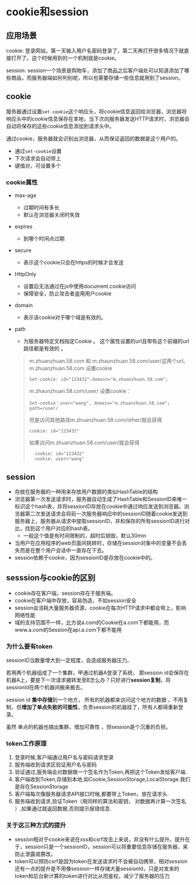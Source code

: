# cookie和session

## 应用场景

cookie: 
登录网站，第一天输入用户名密码登录了，第二天再打开很多情况下就直接打开了。这个时候用到的一个机制就是cookie。

session: 
session一个场景是购物车，添加了商品之后客户端处可以知道添加了哪些商品，而服务器端如何判别呢，所以也需要存储一些信息就用到了session。


## cookie

服务器通过设置`set-cookie`这个响应头，将cookie信息返回给浏览器，浏览器将响应头中的cookie信息保存在本地，当下次向服务器发送HTTP请求时，浏览器会自动将保存的这些cookie信息添加到请求头中。

通过cookie，服务器就会识别出浏览器，从而保证返回的数据是这个用户的。

 - 通过`set-cookie`设置
 - 下次请求会自动带上
 - 键值对，可设置多个


### cookie属性

 - max-age
   - 过期时间有多长
   - 默认在浏览器关闭时失效
   
 - expires
   
   - 到哪个时间点过期
   
 - secure
   
   - 表示这个cookie只会在https的时候才会发送
   
 - HttpOnly
   - 设置后无法通过在js中使用document.cookie访问
   - 保障安全，防止攻击者盗用用户cookie
   
 - domain
   
   - 表示该cookie对于哪个域是有效的。 
   
- path

  -  为服务器特定文档指定Cookie 。 这个属性设置的url且带有这个前缀的url路径都是有效的 。

  > m.zhuanzhuan.58.com 和 m.zhaunzhuan.58.com/user/这两个url。 m.zhuanzhuan.58.com 设置cookie
  >
  > ```
  > Set-cookie: id="123432";domain="m.zhuanzhuan.58.com";
  > ```
  >
  > m.zhaunzhuan.58.com/user/ 设置cookie：
  >
  > ```
  > Set-cookie：user="wang", domain="m.zhuanzhuan.58.com"; path=/user/
  > ```
  >
  > 但是访问其他路径m.zhuanzhuan.58.com/other/就会获得
  >
  > ```
  > cookie: id="123432"
  > ```
  >
  > 如果访问m.zhuanzhuan.58.com/user/就会获得
  >
  > ```
  >   cookie: id="123432"
  >   cookie: user="wang"
  > ```




## session

 - 存放在服务器的一种用来存放用户数据的类似HashTable的结构
 - 浏览器第一次发送请求时，服务器自动生成了HashTable和SessionID来唯一标识这个hash表，并将sessionID存放在cookie中通过响应发送到浏览器。浏览器第二次发送请求会将前一次服务器响应中的sessionID随着cookie发送到服务器上，服务器从请求中提取sessionID，并和保存的所有sessionID进行对比，找到这个用户对应的hash表。
   - 一般这个值是有时间限制的，超时后销毁，默认30min
 - 当用户在应用程序的web页面间挑转时，存储在session对象中的变量不会丢失而是在整个用户会话中一直存在下去。
 - session依赖于cookie，因为sessionID是存放在cookie中的。


## sesssion与cookie的区别

 - cookie存在客户端，session存在于服务端。
 - cookie在客户端中存放，容易伪造，不如session安全
 - session会消耗大量服务器资源，cookie在每次HTTP请求中都会带上，影响网络性能
 - 域的支持范围不一样，比方说a.com的Cookie在a.com下都能用，而www.a.com的Session在api.a.com下都不能用

### 为什么要有token

sessionID当数量增大到一定程度，会造成服务器压力。

若用两个机器组成了一个集群，甲通过机器A登录了系统，  那session id会保存在机器A上，要是下一次请求被转发至B怎么办？只好进行**session复制**，将sessionId在两个机器间搬来搬去。

 session id **集中存储**到一个地方， 所有的机器都来访问这个地方的数据 ，不用复制，但**增加了单点失败的可能性**，负责session的机器挂了，所有人都得重新登录。

虽然 单点的机器也搞出集群，增加可靠性 ，但session是个沉重的负担。

### token工作原理

1. 登录时候,客户端通过用户名与密码请求登录
2. 服务端收到请求区验证用户名与密码
3. 验证通过,服务端会对数据做一个签名作为Token,再把这个Token发给客户端.
4. 客户端收到Token,存储到本地,如Cookie,SessionStorage,LocalStorage.我们是存在SessionStorage
5. 客户端每次像服务器请求API接口时候,都要带上Token，放在请求头.
6. 服务端收到请求,验证Token（用同样的算法和密钥， 对数据再计算一次签名 ）,如果通过就返回数据,否则提示报错信息.

### 关于这三种方式的提升

- session相对于cookie来说在xss和csrf攻击上来说，并没有什么提升。提升在于，session只是一个sessionID，session可以将重要信息存储在服务器，来防止泄露或篡改。
- token可以预防csrf是因为token在发送请求时不会被自动携带，相对session还有一点的提升是不用像session一样存储大量sessionId，只是对发来的token和后台新计算的token进行对比从而鉴权，减少了服务器的压力